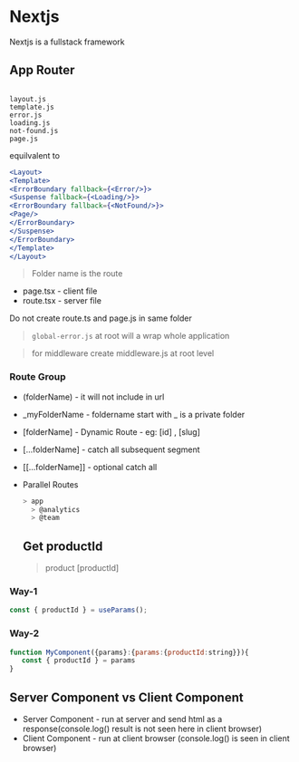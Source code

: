 # Nextjs 

Nextjs is a fullstack framework

## App Router

```file

layout.js
template.js
error.js
loading.js
not-found.js
page.js

```

equilvalent to 

```jsx
<Layout>
<Template>
<ErrorBoundary fallback={<Error/>}>
<Suspense fallback={<Loading/>}>
<ErrorBoundary fallback={<NotFound/>}>
<Page/>
</ErrorBoundary>
</Suspense>
</ErrorBoundary>
</Template>
</Layout>

```

> Folder name is the route

- page.tsx - client file
- route.tsx - server file

Do not create route.ts and page.js in same folder

> `global-error.js` at root will a wrap whole application

> for middleware create middleware.js at root level

### Route Group
- (folderName) - it will not include in url

- _myFolderName - foldername start with _ is a private folder
- [folderName] - Dynamic Route - eg: [id] , [slug]
- [...folderName] - catch all subsequent segment
- [[...folderName]] - optional catch all
- Parallel Routes

  ```bash
  > app
    > @analytics
    > @team 
  ```



  ## Get productId

  > product
    [productId]

 ### Way-1
 ```js
 const { productId } = useParams();
 ```
 ### Way-2
 ```js
 function MyComponent({params}:{params:{productId:string}}){
    const { productId } = params
 }
 ```   

 

## Server Component vs Client Component

- Server Component - run at server and send html as a response(console.log() result is not seen here in client browser)
- Client Component - run at client browser (console.log() is seen in client browser)
